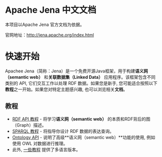 # Apache Jena 中文文档

本项目以Apache Jena 官方文档为依据。

官网地址：http://jena.apache.org/index.html


# 快速开始

Apachee Jena（简称：Jena）是一个免费开源Java框架，用于构建**语义网（semantic web）**
和**关联数据集（Linked Data）** 应用程序。该框架包含不同类别的 API, 它们交互工作以处理 RDF 数据。如果您是新手, 您可能适合按照以下**教程**之一开始。如果您对特定主题感兴趣, 也可以浏览相关**文档**。

## 教程

* [RDF API 教程](https://jena.apache.org/tutorials/rdf_api.html) - 将学习**语义网（semantic web）** 的本质和RDF背后的图（Graph）描述。
* [SPARQL 教程](https://jena.apache.org/tutorials/sparql.html) - 将指导你设计 RDF 数据的表达查询。
* [Ontology API](https://jena.apache.org/documentation/ontology/) - 说明了高级**语义网（semantic web）**功能的使用, 例如使用 OWL 对数据进行推理。
* 此外, [一些教程](https://jena.apache.org/tutorials/index.html) 提供了多语言版本。

